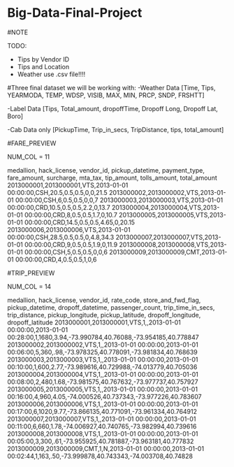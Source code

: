 # Big-Data-Final-Project

#NOTE


TODO:

- Tips by Vendor ID
- Tips and Location
- Weather use .csv file!!!!


#Three final dataset we will be working with:
-Weather Data
[Time, Tips, YEARMODA, TEMP, WDSP, VISIB, MAX, MIN, PRCP, SNDP, FRSHTT]

-Label Data
[Tips, Total_amount, dropoffTime, Dropoff Long, Dropoff Lat, Boro]


-Cab Data only
[PickupTime, Trip_in_secs, TripDistance, tips, total_amount]


#FARE_PREVIEW

NUM_COL = 11


medallion, hack_license, vendor_id, pickup_datetime, payment_type, fare_amount, surcharge, mta_tax, tip_amount, tolls_amount, total_amount
2013000001,2013000001,VTS,2013-01-01 00:00:00,CSH,20.5,0.5,0.5,0,0,21.5
2013000002,2013000002,VTS,2013-01-01 00:00:00,CSH,6,0.5,0.5,0,0,7
2013000003,2013000003,VTS,2013-01-01 00:00:00,CRD,10.5,0.5,0.5,2.2,0,13.7
2013000004,2013000004,VTS,2013-01-01 00:00:00,CRD,8,0.5,0.5,1.7,0,10.7
2013000005,2013000005,VTS,2013-01-01 00:00:00,CRD,14.5,0.5,0.5,4.65,0,20.15
2013000006,2013000006,VTS,2013-01-01 00:00:00,CSH,28.5,0.5,0.5,0,4.8,34.3
2013000007,2013000007,VTS,2013-01-01 00:00:00,CRD,9,0.5,0.5,1.9,0,11.9
2013000008,2013000008,VTS,2013-01-01 00:00:00,CSH,5,0.5,0.5,0,0,6
2013000009,2013000009,CMT,2013-01-01 00:00:00,CRD,4,0.5,0.5,1,0,6




#TRIP_PREVIEW


NUM_COL = 14


medallion, hack_license, vendor_id, rate_code, store_and_fwd_flag, pickup_datetime, dropoff_datetime, passenger_count, trip_time_in_secs, trip_distance, pickup_longitude, pickup_latitude, dropoff_longitude, dropoff_latitude
2013000001,2013000001,VTS,1,,2013-01-01 00:00:00,2013-01-01 00:28:00,1,1680,3.94,-73.990784,40.76088,-73.954185,40.778847
2013000002,2013000002,VTS,1,,2013-01-01 00:00:00,2013-01-01 00:06:00,5,360,.98,-73.978325,40.778091,-73.981834,40.768639
2013000003,2013000003,VTS,1,,2013-01-01 00:00:00,2013-01-01 00:10:00,1,600,2.77,-73.989616,40.729988,-74.013779,40.705036
2013000004,2013000004,VTS,1,,2013-01-01 00:00:00,2013-01-01 00:08:00,2,480,1.68,-73.981575,40.767632,-73.977737,40.757927
2013000005,2013000005,VTS,1,,2013-01-01 00:00:00,2013-01-01 00:16:00,4,960,4.05,-74.000526,40.737343,-73.977226,40.783607
2013000006,2013000006,VTS,1,,2013-01-01 00:00:00,2013-01-01 00:17:00,6,1020,9.77,-73.866135,40.771091,-73.961334,40.764912
2013000007,2013000007,VTS,1,,2013-01-01 00:00:00,2013-01-01 00:11:00,6,660,1.78,-74.006927,40.740765,-73.982994,40.739616
2013000008,2013000008,VTS,1,,2013-01-01 00:00:00,2013-01-01 00:05:00,3,300,.61,-73.955925,40.781887,-73.963181,40.777832
2013000009,2013000009,CMT,1,N,2013-01-01 00:00:00,2013-01-01 00:02:44,1,163,.50,-73.999878,40.743343,-74.003708,40.74828

